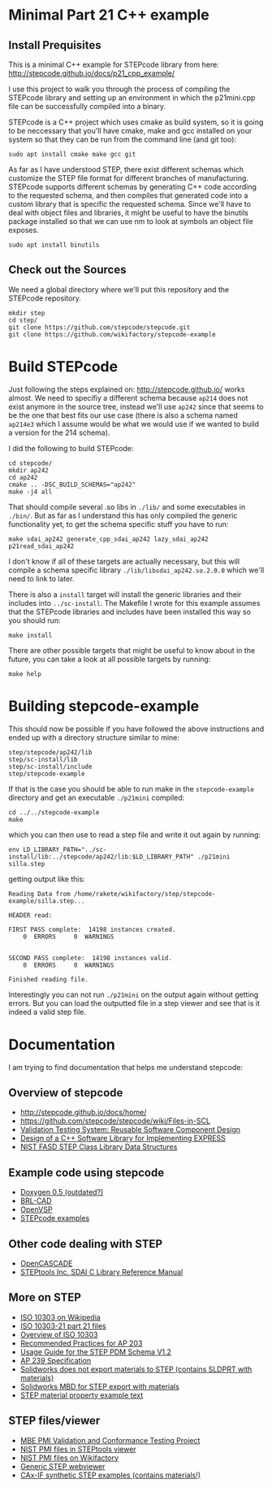 # Minimal Part 21 C++ example

## Install Prequisites

This is a minimal C++ example for STEPcode library from here: http://stepcode.github.io/docs/p21_cpp_example/

I use this project to walk you through the process of compiling the STEPcode library and setting up an environment in which the p21mini.cpp file can be successfully compiled into a binary.

STEPcode is a C++ project which uses cmake as build system, so it is going to be neccessary that you'll have cmake, make and gcc installed on your system so that they can be run from the command line (and git too):

    sudo apt install cmake make gcc git

As far as I have understood STEP, there exist different schemas which customize the STEP file format for different branches of manufacturing. STEPcode supports different schemas by generating C++ code according to the requested schema, and then compiles that generated code into a custom library that is specific the requested schema. Since we'll have to deal with object files and libraries, it might be useful to have the binutils package installed so that we can use nm to look at symbols an object file exposes.

    sudo apt install binutils

## Check out the Sources

We need a global directory where we'll put this repository and the STEPcode repository.

    mkdir step
    cd step/
    git clone https://github.com/stepcode/stepcode.git
    git clone https://github.com/wikifactory/stepcode-example

# Build STEPcode

Just following the steps explained on: http://stepcode.github.io/ works almost. We need to specifiy a different schema because `ap214` does not exist anymore in the source tree, instead we'll use `ap242` since that seems to be the one that best fits our use case (there is also a schema named `ap214e3` which I assume would be what we would use if we wanted to build a version for the 214 schema).

I did the following to build STEPcode:

    cd stepcode/
    mkdir ap242
    cd ap242
    cmake .. -DSC_BUILD_SCHEMAS="ap242"
    make -j4 all

That should compile several .so libs in `./lib/` and some executables in `./bin/`. But as far as I understand this has only compiled the generic functionality yet, to get the schema specific stuff you have to run:

    make sdai_ap242 generate_cpp_sdai_ap242 lazy_sdai_ap242 p21read_sdai_ap242

I don't know if all of these targets are actually necessary, but this will compile a schema specific library `./lib/libsdai_ap242.so.2.0.0` which we'll need to link to later.

There is also a `install` target will install the generic libraries and their includes into `../sc-install`. The Makefile I wrote for this example assumes that the STEPcode libraries and includes have been installed this way so you should run:

    make install

There are other possible targets that might be useful to know about in the future, you can take a look at all possible targets by running:

    make help

# Building stepcode-example

This should now be possible if you have followed the above instructions and ended up with a directory structure similar to mine:

    step/stepcode/ap242/lib
    step/sc-install/lib
    step/sc-install/include
    step/stepcode-example

If that is the case you should be able to run make in the `stepcode-example` directory and get an executable `./p21mini` compiled:

    cd ../../stepcode-example
    make

which you can then use to read a step file and write it out again by running:

    env LD_LIBRARY_PATH="../sc-install/lib:../stepcode/ap242/lib:$LD_LIBRARY_PATH" ./p21mini silla.step

getting output like this:

    Reading Data from /home/rakete/wikifactory/step/stepcode-example/silla.step...

    HEADER read:

    FIRST PASS complete:  14198 instances created.
        0  ERRORS	  0  WARNINGS


    SECOND PASS complete:  14198 instances valid.
        0  ERRORS	  0  WARNINGS

    Finished reading file.

Interestingly you can not run `./p21mini` on the output again without getting errors. But you can load the outputted file in a step viewer and see that is it indeed a valid step file.

# Documentation

I am trying to find documentation that helps me understand stepcode:

## Overview of stepcode
- http://stepcode.github.io/docs/home/
- https://github.com/stepcode/stepcode/wiki/Files-in-SCL
- [Validation Testing System: Reusable Software Component Design](https://github.com/stepcode/stepcode/blob/master/doc/VTS_-_Reusable_Software_Component_Design_-_morris91.pdf)
- [Design of a C++ Software Library for Implementing EXPRESS](https://github.com/stepcode/stepcode/blob/master/doc/Design_of_SCL_-_sauder95.pdf)
- [NIST FASD STEP Class Library Data Structures](https://github.com/stepcode/stepcode/blob/master/doc/sclnotes.pdf)

## Example code using stepcode
- [Doxygen 0.5 (outdated?)](http://mpictor.github.io/scl/0.5/doc.StepClassLibrary/doxygen-html/index.html)
- [BRL-CAD](https://github.com/kanzure/brlcad/tree/master/src/conv/step)
- [OpenVSP](https://github.com/OpenVSP/OpenVSP/blob/f5ced1dfcf40b5cc1964663bf48421dac67eccd4/src/util/STEPutil.cpp)
- [STEPcode examples](https://github.com/stepcode/stepcode/tree/master/test/cpp/)

## Other code dealing with STEP
- [OpenCASCADE](https://www.opencascade.com/doc/occt-6.9.0/overview/html/occt_user_guides__step.html)
- [STEPtools Inc. SDAI C Library Reference Manual](https://dsiva.weebly.com/uploads/5/2/7/8/5278587/sdailib.pdf)

## More on STEP
- [ISO 10303 on Wikipedia](https://en.wikipedia.org/wiki/ISO_10303)
- [ISO 10303-21 part 21 files](https://en.wikipedia.org/wiki/ISO_10303-21)
- [Overview of ISO 10303](https://www.nist.gov/sites/default/files/documents/el/msid/16_aBarnardFeeney.pdf)
- [Recommended Practices for AP 203](https://www.oasis-open.org/committees/download.php/11728/recprac8.pdf)
- [Usage Guide for the STEP PDM Schema V1.2](https://www.prostep.org/fileadmin/downloads/ProSTEP-iViP_Implementation-Guideline_PDM-Schema_4.3.pdf)
- [AP 239 Specification](http://www.asd-ssg.org/c/document_library/get_file?uuid=3e01b539-7d77-48dc-a7a5-076511664054&groupId=11317)
- [Solidworks does not export materials to STEP (contains SLDPRT with materials)](https://forum.solidworks.com/thread/181689)
- [Solidworks MBD for STEP export with materials](https://www.cati.com/products/technical-communications/solidworks-mbd/)
- [STEP material property example text](https://www.eng-tips.com/viewthread.cfm?qid=398294)

## STEP files/viewer
- [MBE PMI Validation and Conformance Testing Project](https://www.nist.gov/el/systems-integration-division-73400/mbe-pmi-validation-and-conformance-testing-project)
- [NIST PMI files in STEPtools viewer](https://www.steptools.com/demos/242/index.html)
- [NIST PMI files on Wikifactory](https://wikifactory.com/@rakete/nist-pmi-test-project)
- [Generic STEP webviewer](http://step3d.com/)
- [CAx-IF synthetic STEP examples (contains materials!)](https://www.cax-if.org/library/index.html)
